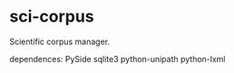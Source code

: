 sci-corpus
==========

Scientific corpus manager.

dependences:
   PySide
   sqlite3
   python-unipath
   python-lxml
